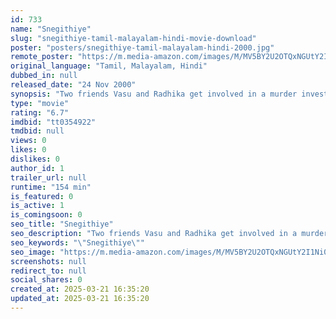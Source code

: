 ```yaml
---
id: 733
name: "Snegithiye"
slug: "snegithiye-tamil-malayalam-hindi-movie-download"
poster: "posters/snegithiye-tamil-malayalam-hindi-2000.jpg"
remote_poster: "https://m.media-amazon.com/images/M/MV5BY2U2OTQxNGUtY2I1Ni00Yjg4LTg1NzUtZWJlMTUyNThkNDNlXkEyXkFqcGc@._V1_SX300.jpg"
original_language: "Tamil, Malayalam, Hindi"
dubbed_in: null
released_date: "24 Nov 2000"
synopsis: "Two friends Vasu and Radhika get involved in a murder investigation of a man they made up to prank Radhika's aunt, now they have to prove their innocence."
type: "movie"
rating: "6.7"
imdbid: "tt0354922"
tmdbid: null
views: 0
likes: 0
dislikes: 0
author_id: 1
trailer_url: null
runtime: "154 min"
is_featured: 0
is_active: 1
is_comingsoon: 0
seo_title: "Snegithiye"
seo_description: "Two friends Vasu and Radhika get involved in a murder investigation of a man they made up to prank Radhika's aunt, now they have to prove their innocence."
seo_keywords: "\"Snegithiye\""
seo_image: "https://m.media-amazon.com/images/M/MV5BY2U2OTQxNGUtY2I1Ni00Yjg4LTg1NzUtZWJlMTUyNThkNDNlXkEyXkFqcGc@._V1_SX300.jpg"
screenshots: null
redirect_to: null
social_shares: 0
created_at: 2025-03-21 16:35:20
updated_at: 2025-03-21 16:35:20
---
```


